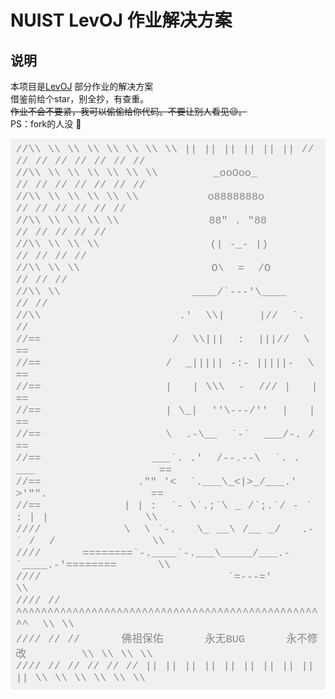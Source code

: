 # NUIST LevOJ 作业解决方案
## 说明
本项目是[LevOJ](https://cpc.nuist.edu.cn/) 部分作业的解决方案  
借鉴前给个star，别全抄，有查重。  
~~作业不会不要紧，我可以偷偷给你代码。不要让别人看见:wink:。~~  
PS：fork的人没 :horse:  


<pre style="box-sizing: border-box; margin-top: 0px; margin-bottom: 1em; font-family: SFMono-Regular, Consolas, &quot;Liberation Mono&quot;, Menlo, Courier, monospace; font-size: 16.8px; overflow: auto; color: rgb(68, 68, 68); padding: 0.5em; background: rgb(240, 240, 240); word-spacing: 1px;"><code style="box-sizing: border-box; margin: 0px; font-family: SFMono-Regular, Consolas, &quot;Liberation Mono&quot;, Menlo, Courier, monospace; font-size: inherit; color: inherit; overflow-wrap: break-word; word-break: normal;"><span style="box-sizing: border-box; margin: 0px; color: rgb(136, 136, 136);">//\\ \\ \\ \\ \\ \\ \\ \\ || || || || || || // // // // // // // //</span>
<span style="box-sizing: border-box; margin: 0px; color: rgb(136, 136, 136);">//\\ \\ \\ \\ \\ \\ \\        _ooOoo_          // // // // // // //</span>
<span style="box-sizing: border-box; margin: 0px; color: rgb(136, 136, 136);">//\\ \\ \\ \\ \\ \\          o8888888o            // // // // // //</span>
<span style="box-sizing: border-box; margin: 0px; color: rgb(136, 136, 136);">//\\ \\ \\ \\ \\             88" . "88               // // // // //</span>
<span style="box-sizing: border-box; margin: 0px; color: rgb(136, 136, 136);">//\\ \\ \\ \\                (| -_- |)                  // // // //</span>
<span style="box-sizing: border-box; margin: 0px; color: rgb(136, 136, 136);">//\\ \\ \\                   O\  =  /O                     // // //</span>
<span style="box-sizing: border-box; margin: 0px; color: rgb(136, 136, 136);">//\\ \\                   ____/`---'\____                     // //</span>
<span style="box-sizing: border-box; margin: 0px; color: rgb(136, 136, 136);">//\\                    .'  \\|     |//  `.                      //</span>
<span style="box-sizing: border-box; margin: 0px; color: rgb(136, 136, 136);">//==                   /  \\|||  :  |||//  \                     ==</span>
<span style="box-sizing: border-box; margin: 0px; color: rgb(136, 136, 136);">//==                  /  _||||| -:- |||||-  \                    ==</span>
<span style="box-sizing: border-box; margin: 0px; color: rgb(136, 136, 136);">//==                  |   | \\\  -  /// |   |                    ==</span>
<span style="box-sizing: border-box; margin: 0px; color: rgb(136, 136, 136);">//==                  | \_|  ''\---/''  |   |                    ==</span>
<span style="box-sizing: border-box; margin: 0px; color: rgb(136, 136, 136);">//==                  \  .-\__  `-`  ___/-. /                    ==</span>
<span style="box-sizing: border-box; margin: 0px; color: rgb(136, 136, 136);">//==                ___`. .'  /--.--\  `. . ___                  ==</span>
<span style="box-sizing: border-box; margin: 0px; color: rgb(136, 136, 136);">//==              ."" '&lt;  `.___\_&lt;|&gt;_/___.'  &gt;'"".               ==</span>
<span style="box-sizing: border-box; margin: 0px; color: rgb(136, 136, 136);">//==            | | :  `- \`.;`\ _ /`;.`/ - ` : | |              \\</span>
<span style="box-sizing: border-box; margin: 0px; color: rgb(136, 136, 136);">////            \  \ `-.   \_ __\ /__ _/   .-` /  /              \\</span>
<span style="box-sizing: border-box; margin: 0px; color: rgb(136, 136, 136);">////      ========`-.____`-.___\_____/___.-`____.-'========      \\</span>
<span style="box-sizing: border-box; margin: 0px; color: rgb(136, 136, 136);">////                           `=---='                           \\</span>
<span style="box-sizing: border-box; margin: 0px; color: rgb(136, 136, 136);">//// //   ^^^^^^^^^^^^^^^^^^^^^^^^^^^^^^^^^^^^^^^^^^^^^^^^^^  \\ \\</span>
<span style="box-sizing: border-box; margin: 0px; color: rgb(136, 136, 136);">//// // //      佛祖保佑      永无BUG      永不修改        \\ \\ \\ \\</span>
<span style="box-sizing: border-box; margin: 0px; color: rgb(136, 136, 136);">//// // // // // // || || || || || || || || || || \\ \\ \\ \\ \\ \\</span></code></pre>
